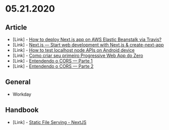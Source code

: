 # 05.21.2020

## Article

- \[Link\] - [How to deploy Next.js app on AWS Elastic Beanstalk via Travis?](https://medium.com/commutatus/how-to-deploy-next-js-app-on-aws-elastic-beanstalk-via-travis-333f66fe3102)
- \[Link\] - [Next.js — Start web development with Next.js & create-next-app](https://medium.com/@melih193/next-js-start-web-development-with-next-js-create-next-app-4042ca071dcb)
- \[Link\] - [How to test localhost node APIs on Android device](https://medium.com/@neerajmoudgil/how-to-test-localhost-node-apis-on-android-device-253fcdd32c18)
- \[Link\] - [Como criar seu primeiro Progressive Web App do Zero](https://medium.com/tableless/como-criar-seu-primeiro-progressive-web-app-do-zero-a7e6ca5fb21e)
- \[Link\] - [Entendendo o CORS — Parte 1](https://medium.com/@alexandremjacques/entendendo-o-cors-parte-8331d0a777e1)
- \[Link\] - [Entendendo o CORS — Parte 2](https://medium.com/@alexandremjacques/entendendo-o-cors-parte-2-e4172d6da206)

## General

- Workday

## Handbook

- \[Link\] - [Static File Serving - NextJS](https://nextjs.org/docs/basic-features/static-file-serving)
